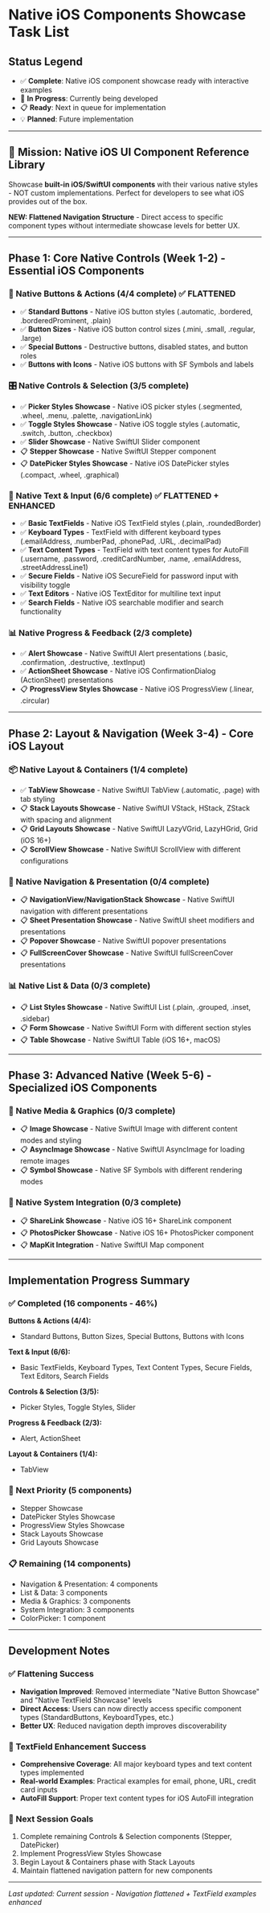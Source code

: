 # Native iOS Components Showcase Task List

## Status Legend
- ✅ **Complete**: Native iOS component showcase ready with interactive examples
- 🚧 **In Progress**: Currently being developed
- 📋 **Ready**: Next in queue for implementation
- 💡 **Planned**: Future implementation

---

## 🎯 Mission: Native iOS UI Component Reference Library
Showcase **built-in iOS/SwiftUI components** with their various native styles - NOT custom implementations. Perfect for developers to see what iOS provides out of the box.

**NEW: Flattened Navigation Structure** - Direct access to specific component types without intermediate showcase levels for better UX.

---

## Phase 1: Core Native Controls (Week 1-2) - Essential iOS Components

### 🔘 Native Buttons & Actions (4/4 complete) ✅ FLATTENED
- ✅ **Standard Buttons** - Native iOS button styles (.automatic, .bordered, .borderedProminent, .plain)
- ✅ **Button Sizes** - Native iOS button control sizes (.mini, .small, .regular, .large)
- ✅ **Special Buttons** - Destructive buttons, disabled states, and button roles
- ✅ **Buttons with Icons** - Native iOS buttons with SF Symbols and labels

### 🎛️ Native Controls & Selection (3/5 complete) 
- ✅ **Picker Styles Showcase** - Native iOS picker styles (.segmented, .wheel, .menu, .palette, .navigationLink)
- ✅ **Toggle Styles Showcase** - Native iOS toggle styles (.automatic, .switch, .button, .checkbox)
- ✅ **Slider Showcase** - Native SwiftUI Slider component
- 📋 **Stepper Showcase** - Native SwiftUI Stepper component
- 📋 **DatePicker Styles Showcase** - Native iOS DatePicker styles (.compact, .wheel, .graphical)

### 📝 Native Text & Input (6/6 complete) ✅ FLATTENED + ENHANCED
- ✅ **Basic TextFields** - Native iOS TextField styles (.plain, .roundedBorder)
- ✅ **Keyboard Types** - TextField with different keyboard types (.emailAddress, .numberPad, .phonePad, .URL, .decimalPad)
- ✅ **Text Content Types** - TextField with text content types for AutoFill (.username, .password, .creditCardNumber, .name, .emailAddress, .streetAddressLine1)
- ✅ **Secure Fields** - Native iOS SecureField for password input with visibility toggle
- ✅ **Text Editors** - Native iOS TextEditor for multiline text input
- ✅ **Search Fields** - Native iOS searchable modifier and search functionality

### 📊 Native Progress & Feedback (2/3 complete)
- ✅ **Alert Showcase** - Native SwiftUI Alert presentations (.basic, .confirmation, .destructive, .textInput)
- ✅ **ActionSheet Showcase** - Native iOS ConfirmationDialog (ActionSheet) presentations
- 📋 **ProgressView Styles Showcase** - Native iOS ProgressView (.linear, .circular)

---

## Phase 2: Layout & Navigation (Week 3-4) - Core iOS Layout

### 📦 Native Layout & Containers (1/4 complete)
- ✅ **TabView Showcase** - Native SwiftUI TabView (.automatic, .page) with tab styling
- 📋 **Stack Layouts Showcase** - Native SwiftUI VStack, HStack, ZStack with spacing and alignment
- 📋 **Grid Layouts Showcase** - Native SwiftUI LazyVGrid, LazyHGrid, Grid (iOS 16+)
- 📋 **ScrollView Showcase** - Native SwiftUI ScrollView with different configurations

### 🧭 Native Navigation & Presentation (0/4 complete)
- 📋 **NavigationView/NavigationStack Showcase** - Native SwiftUI navigation with different presentations
- 📋 **Sheet Presentation Showcase** - Native SwiftUI sheet modifiers and presentations
- 📋 **Popover Showcase** - Native SwiftUI popover presentations
- 📋 **FullScreenCover Showcase** - Native SwiftUI fullScreenCover presentations

### 📊 Native List & Data (0/3 complete)
- 📋 **List Styles Showcase** - Native SwiftUI List (.plain, .grouped, .inset, .sidebar)
- 📋 **Form Showcase** - Native SwiftUI Form with different section styles
- 📋 **Table Showcase** - Native SwiftUI Table (iOS 16+, macOS)

---

## Phase 3: Advanced Native (Week 5-6) - Specialized iOS Components

### 🎨 Native Media & Graphics (0/3 complete)
- 📋 **Image Showcase** - Native SwiftUI Image with different content modes and styling
- 📋 **AsyncImage Showcase** - Native SwiftUI AsyncImage for loading remote images
- 📋 **Symbol Showcase** - Native SF Symbols with different rendering modes

### 🔧 Native System Integration (0/3 complete)
- 📋 **ShareLink Showcase** - Native iOS 16+ ShareLink component
- 📋 **PhotosPicker Showcase** - Native iOS 16+ PhotosPicker component
- 📋 **MapKit Integration** - Native SwiftUI Map component

---

## Implementation Progress Summary

### ✅ Completed (16 components - 46%)
**Buttons & Actions (4/4):**
- Standard Buttons, Button Sizes, Special Buttons, Buttons with Icons

**Text & Input (6/6):**
- Basic TextFields, Keyboard Types, Text Content Types, Secure Fields, Text Editors, Search Fields

**Controls & Selection (3/5):**
- Picker Styles, Toggle Styles, Slider

**Progress & Feedback (2/3):**
- Alert, ActionSheet

**Layout & Containers (1/4):**
- TabView

### 🚧 Next Priority (5 components)
- Stepper Showcase
- DatePicker Styles Showcase
- ProgressView Styles Showcase
- Stack Layouts Showcase
- Grid Layouts Showcase

### 📋 Remaining (14 components)
- Navigation & Presentation: 4 components
- List & Data: 3 components
- Media & Graphics: 3 components
- System Integration: 3 components
- ColorPicker: 1 component

---

## Development Notes

### ✅ Flattening Success
- **Navigation Improved**: Removed intermediate "Native Button Showcase" and "Native TextField Showcase" levels
- **Direct Access**: Users can now directly access specific component types (StandardButtons, KeyboardTypes, etc.)
- **Better UX**: Reduced navigation depth improves discoverability

### 🎹 TextField Enhancement Success
- **Comprehensive Coverage**: All major keyboard types and text content types implemented
- **Real-world Examples**: Practical examples for email, phone, URL, credit card inputs
- **AutoFill Support**: Proper text content types for iOS AutoFill integration

### 🎯 Next Session Goals
1. Complete remaining Controls & Selection components (Stepper, DatePicker)
2. Implement ProgressView Styles Showcase
3. Begin Layout & Containers phase with Stack Layouts
4. Maintain flattened navigation pattern for new components

---

*Last updated: Current session - Navigation flattened + TextField examples enhanced* 